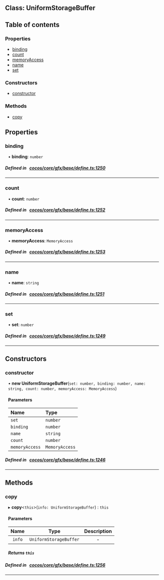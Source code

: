 
## Class: UniformStorageBuffer





<div class="table-of-content">
<h2>Table of contents</h2>


### Properties

- [ binding](#binding)
- [ count](#count)
- [ memoryAccess](#memoryAccess)
- [ name](#name)
- [ set](#set)

### Constructors

- [ constructor](#constructor)

### Methods

- [ copy](#copy)
</div>

## Properties


### binding
<div style="margin-left: 10px;">




•  **binding**:
`number` 
</div>

##### Defined in &nbsp;   [cocos/core/gfx/base/define.ts:1250](https://github.com/cocos-creator/engine/blob/c7bf6b8a9/cocos/core/gfx/base/define.ts#L1250)&nbsp;


___


### count
<div style="margin-left: 10px;">




•  **count**:
`number` 
</div>

##### Defined in &nbsp;   [cocos/core/gfx/base/define.ts:1252](https://github.com/cocos-creator/engine/blob/c7bf6b8a9/cocos/core/gfx/base/define.ts#L1252)&nbsp;


___


### memoryAccess
<div style="margin-left: 10px;">




•  **memoryAccess**:
`MemoryAccess` 
</div>

##### Defined in &nbsp;   [cocos/core/gfx/base/define.ts:1253](https://github.com/cocos-creator/engine/blob/c7bf6b8a9/cocos/core/gfx/base/define.ts#L1253)&nbsp;


___


### name
<div style="margin-left: 10px;">




•  **name**:
`string` 
</div>

##### Defined in &nbsp;   [cocos/core/gfx/base/define.ts:1251](https://github.com/cocos-creator/engine/blob/c7bf6b8a9/cocos/core/gfx/base/define.ts#L1251)&nbsp;


___


### set
<div style="margin-left: 10px;">




•  **set**:
`number` 
</div>

##### Defined in &nbsp;   [cocos/core/gfx/base/define.ts:1249](https://github.com/cocos-creator/engine/blob/c7bf6b8a9/cocos/core/gfx/base/define.ts#L1249)&nbsp;


___

<!---->
## Constructors


### constructor
<div style="margin-left: 10px;">

• **new UniformStorageBuffer**(`set: number, binding: number, name: string, count: number, memoryAccess: MemoryAccess`)

#### Parameters

| Name | Type |
| :------ | :------ |
| `set` | `number` |
| `binding` | `number` |
| `name` | `string` |
| `count` | `number` |
| `memoryAccess` | `MemoryAccess` |
</div>

##### Defined in &nbsp;   [cocos/core/gfx/base/define.ts:1246](https://github.com/cocos-creator/engine/blob/c7bf6b8a9/cocos/core/gfx/base/define.ts#L1246)&nbsp;


---

<!---->
## Methods

### copy

<div style="margin-left: 10px;">

▸   **copy**<`this`\>(`info: UniformStorageBuffer`) : `this`



#### Parameters

| Name | Type | Description |
| :------: | :------: | :------: |
| `info` | `UniformStorageBuffer` | - |


##### Returns `this`
</div>

##### Defined in &nbsp;   [cocos/core/gfx/base/define.ts:1256](https://github.com/cocos-creator/engine/blob/c7bf6b8a9/cocos/core/gfx/base/define.ts#L1256)&nbsp;
___
<!---->



